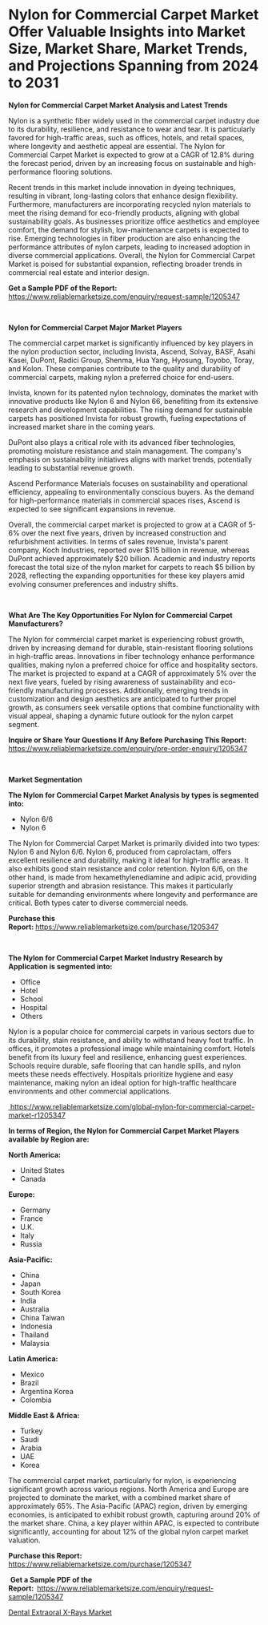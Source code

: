 <p><h1>Nylon for Commercial Carpet Market Offer Valuable Insights into Market Size, Market Share, Market Trends, and Projections Spanning from 2024 to 2031</h1></p><p><strong>Nylon for Commercial Carpet Market Analysis and Latest Trends</strong></p>
<p><p>Nylon is a synthetic fiber widely used in the commercial carpet industry due to its durability, resilience, and resistance to wear and tear. It is particularly favored for high-traffic areas, such as offices, hotels, and retail spaces, where longevity and aesthetic appeal are essential. The Nylon for Commercial Carpet Market is expected to grow at a CAGR of 12.8% during the forecast period, driven by an increasing focus on sustainable and high-performance flooring solutions. </p><p>Recent trends in this market include innovation in dyeing techniques, resulting in vibrant, long-lasting colors that enhance design flexibility. Furthermore, manufacturers are incorporating recycled nylon materials to meet the rising demand for eco-friendly products, aligning with global sustainability goals. As businesses prioritize office aesthetics and employee comfort, the demand for stylish, low-maintenance carpets is expected to rise. Emerging technologies in fiber production are also enhancing the performance attributes of nylon carpets, leading to increased adoption in diverse commercial applications. Overall, the Nylon for Commercial Carpet Market is poised for substantial expansion, reflecting broader trends in commercial real estate and interior design.</p></p>
<p><strong>Get a Sample PDF of the Report:&nbsp;</strong> <a href="https://www.reliablemarketsize.com/enquiry/request-sample/1205347?utm_campaign=1939&utm_medium=2&utm_source=Github&utm_content=ia&utm_term=31122024&utm_id=nylon-for-commercial-carpet">https://www.reliablemarketsize.com/enquiry/request-sample/1205347</a></p>
<p>&nbsp;</p>
<p><strong>Nylon for Commercial Carpet Major Market Players</strong></p>
<p><p>The commercial carpet market is significantly influenced by key players in the nylon production sector, including Invista, Ascend, Solvay, BASF, Asahi Kasei, DuPont, Radici Group, Shenma, Hua Yang, Hyosung, Toyobo, Toray, and Kolon. These companies contribute to the quality and durability of commercial carpets, making nylon a preferred choice for end-users.</p><p>Invista, known for its patented nylon technology, dominates the market with innovative products like Nylon 6 and Nylon 66, benefiting from its extensive research and development capabilities. The rising demand for sustainable carpets has positioned Invista for robust growth, fueling expectations of increased market share in the coming years.</p><p>DuPont also plays a critical role with its advanced fiber technologies, promoting moisture resistance and stain management. The company's emphasis on sustainability initiatives aligns with market trends, potentially leading to substantial revenue growth. </p><p>Ascend Performance Materials focuses on sustainability and operational efficiency, appealing to environmentally conscious buyers. As the demand for high-performance materials in commercial spaces rises, Ascend is expected to see significant expansions in revenue.</p><p>Overall, the commercial carpet market is projected to grow at a CAGR of 5-6% over the next five years, driven by increased construction and refurbishment activities. In terms of sales revenue, Invista's parent company, Koch Industries, reported over $115 billion in revenue, whereas DuPont achieved approximately $20 billion. Academic and industry reports forecast the total size of the nylon market for carpets to reach $5 billion by 2028, reflecting the expanding opportunities for these key players amid evolving consumer preferences and industry shifts.</p></p>
<p>&nbsp;</p>
<p><strong>What Are The Key Opportunities For Nylon for Commercial Carpet Manufacturers?</strong></p>
<p><p>The Nylon for commercial carpet market is experiencing robust growth, driven by increasing demand for durable, stain-resistant flooring solutions in high-traffic areas. Innovations in fiber technology enhance performance qualities, making nylon a preferred choice for office and hospitality sectors. The market is projected to expand at a CAGR of approximately 5% over the next five years, fueled by rising awareness of sustainability and eco-friendly manufacturing processes. Additionally, emerging trends in customization and design aesthetics are anticipated to further propel growth, as consumers seek versatile options that combine functionality with visual appeal, shaping a dynamic future outlook for the nylon carpet segment.</p></p>
<p><strong>Inquire or Share Your Questions If Any Before Purchasing This Report:</strong> <a href="https://www.reliablemarketsize.com/enquiry/pre-order-enquiry/1205347?utm_campaign=1939&utm_medium=2&utm_source=Github&utm_content=ia&utm_term=31122024&utm_id=nylon-for-commercial-carpet">https://www.reliablemarketsize.com/enquiry/pre-order-enquiry/1205347</a></p>
<p>&nbsp;</p>
<p><strong>Market Segmentation</strong></p>
<p><strong>The Nylon for Commercial Carpet Market Analysis by types is segmented into:</strong></p>
<p><ul><li>Nylon 6/6</li><li>Nylon 6</li></ul></p>
<p><p>The Nylon for Commercial Carpet Market is primarily divided into two types: Nylon 6 and Nylon 6/6. Nylon 6, produced from caprolactam, offers excellent resilience and durability, making it ideal for high-traffic areas. It also exhibits good stain resistance and color retention. Nylon 6/6, on the other hand, is made from hexamethylenediamine and adipic acid, providing superior strength and abrasion resistance. This makes it particularly suitable for demanding environments where longevity and performance are critical. Both types cater to diverse commercial needs.</p></p>
<p><strong>Purchase this Report:&nbsp;</strong><a href="https://www.reliablemarketsize.com/purchase/1205347?utm_campaign=1939&utm_medium=2&utm_source=Github&utm_content=ia&utm_term=31122024&utm_id=nylon-for-commercial-carpet">https://www.reliablemarketsize.com/purchase/1205347</a></p>
<p>&nbsp;</p>
<p><strong>The Nylon for Commercial Carpet Market Industry Research by Application is segmented into:</strong></p>
<p><ul><li>Office</li><li>Hotel</li><li>School</li><li>Hospital</li><li>Others</li></ul></p>
<p><p>Nylon is a popular choice for commercial carpets in various sectors due to its durability, stain resistance, and ability to withstand heavy foot traffic. In offices, it promotes a professional image while maintaining comfort. Hotels benefit from its luxury feel and resilience, enhancing guest experiences. Schools require durable, safe flooring that can handle spills, and nylon meets these needs effectively. Hospitals prioritize hygiene and easy maintenance, making nylon an ideal option for high-traffic healthcare environments and other commercial applications.</p></p>
<p><a href="https://www.reliablemarketsize.com/global-nylon-for-commercial-carpet-market-r1205347?utm_campaign=1939&utm_medium=2&utm_source=Github&utm_content=ia&utm_term=31122024&utm_id=nylon-for-commercial-carpet">&nbsp;https://www.reliablemarketsize.com/global-nylon-for-commercial-carpet-market-r1205347</a></p>
<p><strong>In terms of Region, the Nylon for Commercial Carpet Market Players available by Region are:</strong></p>
<p>
    <p> <strong> North America: </strong>
        <ul>
            <li>United States</li>
            <li>Canada</li>
        </ul>
        </p> 
    <p> <strong> Europe: </strong>
        <ul>
            <li>Germany</li>
            <li>France</li>
            <li>U.K.</li>
            <li>Italy</li>
            <li>Russia</li>
        </ul>
        </p> 
    <p> <strong> Asia-Pacific: </strong>
        <ul>
            <li>China</li>
            <li>Japan</li>
            <li>South Korea</li>
            <li>India</li>
            <li>Australia</li>
            <li>China Taiwan</li>
            <li>Indonesia</li>
            <li>Thailand</li>
            <li>Malaysia</li>
        </ul>
        </p> 
    <p> <strong> Latin America: </strong>
        <ul>
            <li>Mexico</li>
            <li>Brazil</li>
            <li>Argentina Korea</li>
            <li>Colombia</li>
        </ul>
        </p> 
    <p> <strong> Middle East & Africa: </strong>
        <ul>
            <li>Turkey</li>
            <li>Saudi</li>
            <li>Arabia</li>
            <li>UAE</li>
            <li>Korea</li>
        </ul>
    </p>
    </p>
<p><p>The commercial carpet market, particularly for nylon, is experiencing significant growth across various regions. North America and Europe are projected to dominate the market, with a combined market share of approximately 65%. The Asia-Pacific (APAC) region, driven by emerging economies, is anticipated to exhibit robust growth, capturing around 20% of the market share. China, a key player within APAC, is expected to contribute significantly, accounting for about 12% of the global nylon carpet market valuation.</p></p>
<p><strong>Purchase this Report: </strong><a href="https://www.reliablemarketsize.com/purchase/1205347?utm_campaign=1939&utm_medium=2&utm_source=Github&utm_content=ia&utm_term=31122024&utm_id=nylon-for-commercial-carpet">https://www.reliablemarketsize.com/purchase/1205347</a></p>
<p>&nbsp;<strong>Get a Sample PDF of the Report:&nbsp;&nbsp;</strong><a href="https://www.reliablemarketsize.com/enquiry/request-sample/1205347?utm_campaign=1939&utm_medium=2&utm_source=Github&utm_content=ia&utm_term=31122024&utm_id=nylon-for-commercial-carpet">https://www.reliablemarketsize.com/enquiry/request-sample/1205347</a></p>
<p><strong></strong></p>
<p><p><a href="https://github.com/PeterParrish5/Market-Research-Report-List-7/blob/main/dental-extraoral-x-rays-market.md?utm_campaign=1939&utm_medium=2&utm_source=Github&utm_content=ia&utm_term=31122024&utm_id=nylon-for-commercial-carpet">Dental Extraoral X-Rays Market</a></p></p>